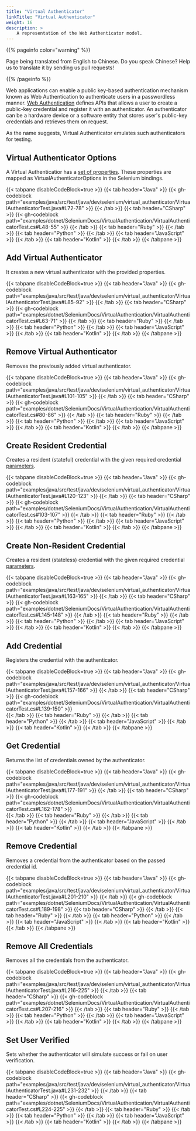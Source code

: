 ```yaml
---
title: "Virtual Authenticator"
linkTitle: "Virtual Authenticator"
weight: 16
description: >
    A representation of the Web Authenticator model.
---
```


{{% pageinfo color="warning" %}}
<p class="lead">
   <i class="fas fa-language display-4"></i>
   Page being translated from
   English to Chinese. Do you speak Chinese? Help us to translate
   it by sending us pull requests!
</p>
{{% /pageinfo %}}

Web applications can enable a public key-based authentication mechanism known as Web Authentication to authenticate users in a passwordless manner. 
[Web Authentication](https://www.w3.org/TR/webauthn-2/) defines APIs that allows a user to create a public-key credential and register it with an authenticator. 
An authenticator can be a hardware device or a software entity that stores user's public-key credentials and retrieves them on request. 

As the name suggests, Virtual Authenticator emulates such authenticators for testing.

## Virtual Authenticator Options

A Virtual Authenticatior has a [set of properties](https://www.w3.org/TR/webauthn-2/#sctn-automation-virtual-authenticators).
These properties are mapped as VirtualAuthenticatorOptions in the Selenium bindings.

{{< tabpane disableCodeBlock=true >}}
  {{< tab header="Java" >}}
      {{< gh-codeblock path="examples/java/src/test/java/dev/selenium/virtual_authenticator/VirtualAuthenticatorTest.java#L72-78" >}}
  {{< /tab >}}
  {{< tab header="CSharp" >}}
      {{< gh-codeblock path="examples/dotnet/SeleniumDocs/VirtualAuthentication/VirtualAuthenticatorTest.cs#L48-55" >}}
  {{< /tab >}}
  {{< tab header="Ruby" >}}
  {{< /tab >}}
  {{< tab header="Python" >}}
  {{< /tab >}}
  {{< tab header="JavaScript" >}}
  {{< /tab >}}
  {{< tab header="Kotlin" >}}
  {{< /tab >}}
{{< /tabpane >}}


## Add Virtual Authenticator

It creates a new virtual authenticator with the provided properties.

{{< tabpane disableCodeBlock=true >}}
  {{< tab header="Java" >}}
      {{< gh-codeblock path="examples/java/src/test/java/dev/selenium/virtual_authenticator/VirtualAuthenticatorTest.java#L85-92" >}}
  {{< /tab >}}
  {{< tab header="CSharp" >}}
      {{< gh-codeblock path="examples/dotnet/SeleniumDocs/VirtualAuthentication/VirtualAuthenticatorTest.cs#L63-71" >}}
  {{< /tab >}}
  {{< tab header="Ruby" >}}
  {{< /tab >}}
  {{< tab header="Python" >}}
  {{< /tab >}}
  {{< tab header="JavaScript" >}}
  {{< /tab >}}
  {{< tab header="Kotlin" >}}
  {{< /tab >}}
{{< /tabpane >}}

## Remove Virtual Authenticator

Removes the previously added virtual authenticator.

{{< tabpane disableCodeBlock=true >}}
  {{< tab header="Java" >}}
      {{< gh-codeblock path="examples/java/src/test/java/dev/selenium/virtual_authenticator/VirtualAuthenticatorTest.java#L101-105" >}}
  {{< /tab >}}
  {{< tab header="CSharp" >}}
      {{< gh-codeblock path="examples/dotnet/SeleniumDocs/VirtualAuthentication/VirtualAuthenticatorTest.cs#80-86" >}}
  {{< /tab >}}
  {{< tab header="Ruby" >}}
  {{< /tab >}}
  {{< tab header="Python" >}}
  {{< /tab >}}
  {{< tab header="JavaScript" >}}
  {{< /tab >}}
  {{< tab header="Kotlin" >}}
  {{< /tab >}}
{{< /tabpane >}}

## Create Resident Credential

Creates a resident (stateful) credential with the given required credential [parameters](https://w3c.github.io/webauthn/#sctn-automation-add-credential). 

{{< tabpane disableCodeBlock=true >}}
  {{< tab header="Java" >}}
      {{< gh-codeblock path="examples/java/src/test/java/dev/selenium/virtual_authenticator/VirtualAuthenticatorTest.java#L120-123" >}}
  {{< /tab >}}
  {{< tab header="CSharp" >}}
      {{< gh-codeblock path="examples/dotnet/SeleniumDocs/VirtualAuthentication/VirtualAuthenticatorTest.cs#103-107" >}}
  {{< /tab >}}
  {{< tab header="Ruby" >}}
  {{< /tab >}}
  {{< tab header="Python" >}}
  {{< /tab >}}
  {{< tab header="JavaScript" >}}
  {{< /tab >}}
  {{< tab header="Kotlin" >}}
  {{< /tab >}}
{{< /tabpane >}}

## Create Non-Resident Credential 

Creates a resident (stateless) credential with the given required credential [parameters](https://w3c.github.io/webauthn/#sctn-automation-add-credential). 

{{< tabpane disableCodeBlock=true >}}
  {{< tab header="Java" >}}
      {{< gh-codeblock path="examples/java/src/test/java/dev/selenium/virtual_authenticator/VirtualAuthenticatorTest.java#L163-165" >}}
  {{< /tab >}}
  {{< tab header="CSharp" >}}
      {{< gh-codeblock path="examples/dotnet/SeleniumDocs/VirtualAuthentication/VirtualAuthenticatorTest.cs#L145-148" >}}
  {{< /tab >}}
  {{< tab header="Ruby" >}}
  {{< /tab >}}
  {{< tab header="Python" >}}
  {{< /tab >}}
  {{< tab header="JavaScript" >}}
  {{< /tab >}}
  {{< tab header="Kotlin" >}}
  {{< /tab >}}
{{< /tabpane >}}

## Add Credential

Registers the credential with the authenticator. 

{{< tabpane disableCodeBlock=true >}}
  {{< tab header="Java" >}}
      {{< gh-codeblock path="examples/java/src/test/java/dev/selenium/virtual_authenticator/VirtualAuthenticatorTest.java#L157-166" >}}
  {{< /tab >}}
  {{< tab header="CSharp" >}}
      {{< gh-codeblock path="examples/dotnet/SeleniumDocs/VirtualAuthentication/VirtualAuthenticatorTest.cs#L139-150" >}}   
  {{< /tab >}}
  {{< tab header="Ruby" >}}
  {{< /tab >}}
  {{< tab header="Python" >}}
  {{< /tab >}}
  {{< tab header="JavaScript" >}}
  {{< /tab >}}
  {{< tab header="Kotlin" >}}
  {{< /tab >}}
{{< /tabpane >}}

## Get Credential

Returns the list of credentials owned by the authenticator.

{{< tabpane disableCodeBlock=true >}}
  {{< tab header="Java" >}}
      {{< gh-codeblock path="examples/java/src/test/java/dev/selenium/virtual_authenticator/VirtualAuthenticatorTest.java#L177-191" >}}
  {{< /tab >}}
  {{< tab header="CSharp" >}}
      {{< gh-codeblock path="examples/dotnet/SeleniumDocs/VirtualAuthentication/VirtualAuthenticatorTest.cs#L162-178" >}}  
  {{< /tab >}}
  {{< tab header="Ruby" >}}
  {{< /tab >}}
  {{< tab header="Python" >}}
  {{< /tab >}}
  {{< tab header="JavaScript" >}}
  {{< /tab >}}
  {{< tab header="Kotlin" >}}
  {{< /tab >}}
{{< /tabpane >}}


## Remove Credential

 Removes a credential from the authenticator based on the passed credential id.

{{< tabpane disableCodeBlock=true >}}
  {{< tab header="Java" >}}
      {{< gh-codeblock path="examples/java/src/test/java/dev/selenium/virtual_authenticator/VirtualAuthenticatorTest.java#L201-210" >}}
  {{< /tab >}}
      {{< gh-codeblock path="examples/dotnet/SeleniumDocs/VirtualAuthentication/VirtualAuthenticatorTest.cs#L189-198" >}} 
  {{< tab header="CSharp" >}}
  {{< /tab >}}
  {{< tab header="Ruby" >}}
  {{< /tab >}}
  {{< tab header="Python" >}}
  {{< /tab >}}
  {{< tab header="JavaScript" >}}
  {{< /tab >}}
  {{< tab header="Kotlin" >}}
  {{< /tab >}}
{{< /tabpane >}}


## Remove All Credentials

Removes all the credentials from the authenticator.

{{< tabpane disableCodeBlock=true >}}
  {{< tab header="Java" >}}
      {{< gh-codeblock path="examples/java/src/test/java/dev/selenium/virtual_authenticator/VirtualAuthenticatorTest.java#L216-225" >}}
  {{< /tab >}}
  {{< tab header="CSharp" >}}
      {{< gh-codeblock path="examples/dotnet/SeleniumDocs/VirtualAuthentication/VirtualAuthenticatorTest.cs#L207-216" >}} 
  {{< /tab >}}
  {{< tab header="Ruby" >}}
  {{< /tab >}}
  {{< tab header="Python" >}}
  {{< /tab >}}
  {{< tab header="JavaScript" >}}
  {{< /tab >}}
  {{< tab header="Kotlin" >}}
  {{< /tab >}}
{{< /tabpane >}}

## Set User Verified

Sets whether the authenticator will simulate success or fail on user verification.

{{< tabpane disableCodeBlock=true >}}
  {{< tab header="Java" >}}
      {{< gh-codeblock path="examples/java/src/test/java/dev/selenium/virtual_authenticator/VirtualAuthenticatorTest.java#L231-232" >}}
  {{< /tab >}}
  {{< tab header="CSharp" >}}
      {{< gh-codeblock path="examples/dotnet/SeleniumDocs/VirtualAuthentication/VirtualAuthenticatorTest.cs#L224-225" >}} 
  {{< /tab >}}
  {{< tab header="Ruby" >}}
  {{< /tab >}}
  {{< tab header="Python" >}}
  {{< /tab >}}
  {{< tab header="JavaScript" >}}
  {{< /tab >}}
  {{< tab header="Kotlin" >}}
  {{< /tab >}}
{{< /tabpane >}}